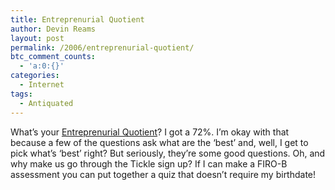 ```yaml
---
title: Entreprenurial Quotient
author: Devin Reams
layout: post
permalink: /2006/entreprenurial-quotient/
btc_comment_counts:
  - 'a:0:{}'
categories:
  - Internet
tags:
  - Antiquated
---
```

What&#8217;s your [Entreprenurial Quotient][1]? I got a 72%. I&#8217;m okay with that because a few of the questions ask what are the &#8216;best&#8217; and, well, I get to pick what&#8217;s &#8216;best&#8217; right? But seriously, they&#8217;re some good questions. Oh, and why make us go through the Tickle sign up? If I can make a FIRO-B assessment you can put together a quiz that doesn&#8217;t require my birthdate!

 [1]: http://blog.guykawasaki.com/2006/03/whats_your_eq_e.html